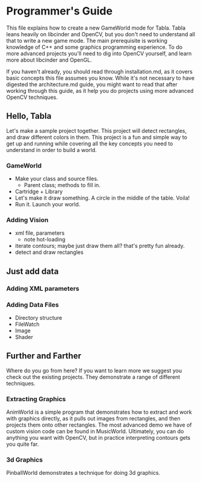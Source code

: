 # Programmer's Guide

This file explains how to create a new GameWorld mode for Tabla. Tabla leans heavily on libcinder and OpenCV, but you don't need to understand all that to write a new game mode. The main prerequisite is working knowledge of C++ and some graphics programming experience. To do more advanced projects you'll need to dig into OpenCV yourself, and learn more about libcinder and OpenGL.

If you haven't already, you should read through installation.md, as it covers basic concepts this file assumes you know. While it's not necessary to have digested the architecture.md guide, you might want to read that after working through this guide, as it help you do projects using more advanced OpenCV techniques.

## Hello, Tabla

Let's make a sample project together. This project will detect rectangles, and draw different colors in them. This project is a fun and simple way to get up and running while covering all the key concepts you need to understand in order to build a world.

### GameWorld

- Make your class and source files.
	- Parent class; methods to fill in.
- Cartridge + Library
- Let's make it draw something. A circle in the middle of the table. Voila!
- Run it. Launch your world.

### Adding Vision

- xml file, parameters
	- note hot-loading
- iterate contours; maybe just draw them all? that's pretty fun already.
- detect and draw rectangles

## Just add data

### Adding XML parameters

### Adding Data Files

- Directory structure
- FileWatch
- Image
- Shader

## Further and Farther

Where do you go from here? If you want to learn more we suggest you check out the existing projects. They demonstrate a range of different techniques.

### Extracting Graphics

AnimWorld is a simple program that demonstrates how to extract and work with graphics directly, as it pulls out images from rectangles, and then projects them onto other rectangles. The most advanced demo we have of custom vision code can be found in MusicWorld. Ultimately, you can do anything you want with OpenCV, but in practice interpreting contours gets you quite far.

### 3d Graphics

PinballWorld demonstrates a technique for doing 3d graphics.